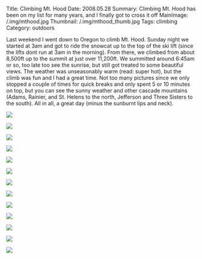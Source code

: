 Title: Climbing Mt. Hood
Date: 2008.05.28
Summary: Climbing Mt. Hood has been on my list for many years, and I finally got to cross it off
MainImage: /.img/mthood.jpg
Thumbnail: /.img/mthood_thumb.jpg
Tags: climbing
Category: outdoors

Last weekend I went down to Oregon to climb Mt. Hood. Sunday night we started at 3am and got to ride the snowcat up to the top of the ski lift (since the lifts dont run at 3am in the morning). From there, we climbed from about 8,500ft up to the summit at just over 11,200ft. We summitted around 6:45am or so, too late too see the sunrise, but still got treated to some beautiful views. The weather was unseasonably warm (read: super hot), but the climb was fun and I had a great time. Not too many pictures since we only stopped a couple of times for quick breaks and only spent 5 or 10 minutes on top, but you can see the sunny weather and other cascade mountains (Adams, Rainier, and St. Helens to the north, Jefferson and Three Sisters to the south). All in all, a great day (minus the sunburnt lips and neck).

<p><img src="/.img/outdoors/mthood/gear2.jpg" class="smallimg" /></p>

<p><img src="/.img/outdoors/mthood/me_glasses.jpg" class="smallimg" /></p>

<p><img src="/.img/outdoors/mthood/view_from_parking_lot2.jpg" class="smallimg" /></p>

<p><img src="/.img/outdoors/mthood/snowcat.jpg" class="smallimg" /></p>

<p><img src="/.img/outdoors/mthood/dawn2.jpg" class="smallimg" /></p>

<p><img src="/.img/outdoors/mthood/summit_ridge.jpg" class="smallimg" /></p>

<p><img src="/.img/outdoors/mthood/summit.jpg" class="smallimg" /></p>

<p><img src="/.img/outdoors/mthood/summit2.jpg" class="smallimg" /></p>

<p><img src="/.img/outdoors/mthood/view_north.jpg" class="smallimg" /></p>

<p><img src="/.img/outdoors/mthood/view_northwest.jpg" class="smallimg" /></p>

<p><img src="/.img/outdoors/mthood/view_south.jpg" class="smallimg" /></p>

<p><img src="/.img/outdoors/mthood/way_down.jpg" class="smallimg" /></p>

<p><img src="/.img/outdoors/mthood/way_down2.jpg" class="smallimg" /></p>
